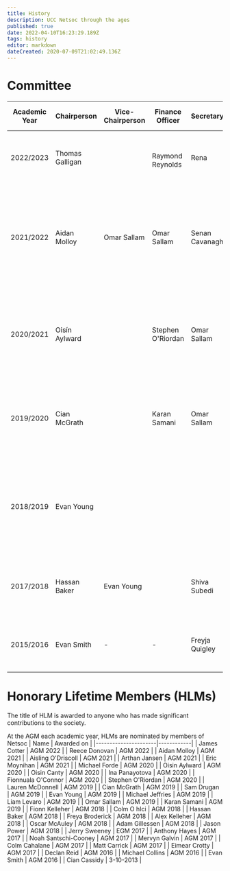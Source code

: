```yaml
---
title: History
description: UCC Netsoc through the ages
published: true
date: 2022-04-10T16:23:29.189Z
tags: history
editor: markdown
dateCreated: 2020-07-09T21:02:49.136Z
---
```


# Committee
[comment]: <> (Copy this table out to https://www.tablesgenerator.com/markdown_tables, parse and repaste it in here)

| Academic Year | Chairperson     | Vice-Chairperson | Finance Officer                                                                                            | Secretary      | Head SysAdmin        | Events Officer   | Equipment Officer | PROs                            | Esports Coordinator  | OCMs                                           | SysAdmins                                                                                 | First Year Rep    | Ex-Officios                  | Communications Officer |   |
|---------------|-----------------|------------------|------------------------------------------------------------------------------------------------------------|----------------|----------------------|------------------|-------------------|---------------------------------|----------------------|------------------------------------------------|-------------------------------------------------------------------------------------------|-------------------|------------------------------|------------------------|---|
| 2022/2023     | Thomas Galligan |                  | <img src="https://cdn.discordapp.com/emojis/796445998179811328.webp?size=4096&quality=lossless" height="12px"/> Raymond Reynolds | Rena           | Reece Donovan        | Andy             |                   | Benpaste, Ethi/David Maye       |                      | Max Hodor                                      | Colm Murphy, Ciarán Cotter, Alan Panayotov                                                |                   | Aidan Molloy                 |                        |   |
| 2021/2022     | Aidan Molloy    | Omar Sallam      | Omar Sallam                                                                                                | Senan Cavanagh | James Cotter         | Warren Daly      | Hugo Blair        | Nathan Carey, Max Hodor         | Andrew Murphy        | Luc Fitzgerald, Raymond Reynolds               | Eric Moynihan, Thomas Galligan, Alan Panayotov, Reece Donovan, Ciarán Cotter, Colm Murphy | Rena Cahill-Quinn | Oisín Aylward, Michael Forde |                        |   |
| 2020/2021     | Oisín Aylward   |                  | Stephen O'Riordan                                                                                          | Omar Sallam    | Oisin Canty          | Michael Forde    | Luc Fitzgerald    | Nathan Carey, Warren Daly       | Hugo Blair           | Aleksei Ivanov, Raymond Reynolds, Aidan Molloy | James Cotter, Arthan Jansen, Eric Moynihan, Thomas Galligan, Alan Panayotov               | Jessica O'Leary   | Cian McGrath                 |                        |   |
| 2019/2020     | Cian McGrath    |                  | Karan Samani                                                                                               | Omar Sallam    | Noah Santschi-Cooney | Michael Jeffries | Stephen O'Riordan | Ina Panayotova, Lauren McDonnel | Ciara Hicks (Chicks) | Eric Moynihan, James Cotter                    | Colm Ó hIcí, Oisin Aylward, Michael Forde, Oisin Canty, Thomas Galligan                   | Aidan Molloy      |                              |                        |   |
| 2018/2019     | Evan Young      |                  |                                                                                                            |                | Colm Ó hIcí          |                  |                   |                                 |                      |                                                | Noah Santschi-Cooney, Oisin Canty, Oisín Aylward, Michael Forde, Fionn Kelleher           |                   |                              |                        |   |
| 2017/2018     | Hassan Baker    | Evan Young       |                                                                                                            | Shiva Subedi   | Adam Gillessen       | Jason Power      | Alex Kelleher     | Oscar McCauly, Adam Greaney     | -                    | Karan Samani, Sam Drugan, Douglas Lordan       | Freya Broderick, Colm Ó'hIcí, Noah Santschi-Cooney                                        | Fionn Kelleher    |                              |                        |   |
| 2015/2016     | Evan Smith      | -                | -                                                                                                          | Freyja Quigley | Joe McEvoy           | Michael Collins  | Declan Reid       | Mervyn Galvin, Daniel Heffernan | -                    | Anthony Hayes, Denise Crowley, Eimear Crotty   | -                                                                                         | Rob Power         | -                            | Matt Carrick           |   |

# Honorary Lifetime Members (HLMs)
The title of HLM is awarded to anyone who has made significant contributions to the society.

At the AGM each academic year, HLMs are nominated by members of Netsoc
| Name                 | Awarded on |
|----------------------|------------|
| James Cotter         | AGM 2022   |
| Reece Donovan        | AGM 2022   |
| Aidan Molloy         | AGM 2021   |
| Aisling O'Driscoll   | AGM 2021   |
| Arthan Jansen        | AGM 2021   |
| Eric Moynihan        | AGM 2021   |
| Michael Forde        | AGM 2020   |
| Oisin Aylward        | AGM 2020   |
| Oisin Canty          | AGM 2020   |
| Ina Panayotova       | AGM 2020   |
| Fionnuala O'Connor   | AGM 2020   |
| Stephen O'Riordan    | AGM 2020   |
| Lauren McDonnell     | AGM 2019   |
| Cian McGrath         | AGM 2019   |
| Sam Drugan           | AGM 2019   |
| Evan Young           | AGM 2019   |
| Michael Jeffries     | AGM 2019   |
| Liam Levaro          | AGM 2019   |
| Omar Sallam          | AGM 2019   |
| Karan Samani         | AGM 2019   |
| Fionn Kelleher       | AGM 2018   |
| Colm O hIci          | AGM 2018   |
| Hassan Baker         | AGM 2018   |
| Freya Broderick      | AGM 2018   |
| Alex Kelleher        | AGM 2018   |
| Oscar McAuley        | AGM 2018   |
| Adam Gillessen       | AGM 2018   |
| Jason Power          | AGM 2018   |
| Jerry Sweeney        | EGM 2017   |
| Anthony Hayes        | AGM 2017   |
| Noah Santschi-Cooney | AGM 2017   |
| Mervyn Galvin        | AGM 2017   |
| Colm Cahalane        | AGM 2017   |
| Matt Carrick         | AGM 2017   |
| Eimear Crotty        | AGM 2017   |
| Declan Reid          | AGM 2016   |
| Michael Collins      | AGM 2016   |
| Evan Smith           | AGM 2016   |
| Cian Cassidy         | 3-10-2013  |